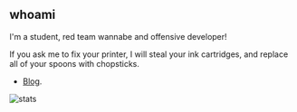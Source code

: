## whoami

I'm a student, red team wannabe and offensive developer!

If you ask me to fix your printer, I will steal your ink cartridges, and replace all of your spoons with chopsticks.

* [Blog](https://gatari.gitbook.io/main/).

![stats](https://github-readme-stats.vercel.app/api?username=gatariee&show_icons=true&theme=tokyonight)
<!-- 
![langs](https://github-readme-stats.vercel.app/api/top-langs/?username=gatariee&layout=compact&show_icons=true&theme=dark)
!-->
